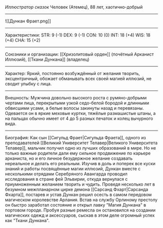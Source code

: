*Иллюстратор сказок*
Человек (Атемец), 88 лет, хаотично-добрый
__________
![[Дункан Фрает.png]]
___________
Характеристики: 
STR: 9 (-1) DEX: 9 (-1) CON: 10 (0) INT: 18 (+4) WIS: 18 (+4) CHA: 15 (+2)
_________
Союзники и организации: [[Хризолитовый орден]] (почётный Арканист Иллюзий), [[Ткани Дункана]] (владелец)
_________
Характер: Яркий, постоянно возбуждённый от желания творить, эксцентричный, обожает обманывать всех своей магией иллюзий, не сводит улыбку с лица.
_________
Внешность: Мужчина довольно высокого роста с румяно-добрыми чертами лица, перекрытыми узкой седо-белой бородой и длинными обвисшими усами, а белые волосы закинуты назад и перевязаны. Одевается он в яркие меховые куртки, тяжёлые размашистые штаны, а на пальцах обычно имеет от 4 до 5 разных печаток и колец вычурного вида.  
_________
Биография: Как сын [[Сигульд Фрает|Сигульда Фраета]], одного из преподавателей [[Великий Университет Телавер|Великого Университета Телавер]], мальчик получил одно из лучших образований в мире. Но не только важные родители дали ему сильное продвижение по карьере арканиста, но и его личное безудержное желание создавать нереальное и делать его реальным. Изучив в доль и поперек все куски знаний и работы посвящённые магии иллюзий, Дункан вместе с несколькими отрядами Серебряного Авангарда проводил исследования в стране фей Эльвирии, откуда вернулася с приумноженным желанием творить и чудить. Проведя несколько лет в безумном межпланарном цирке демона [[Сарсанд Фхарт|Сарсанда Фхарта]], постарев и устав Дункан решил осесть в самом передовом магическом королевстве Арлания. Встав на службу Орлиному престолу он быстро заработал состояние и открыл лавку "Магия Дункана" в портовом городе. Пробуя разные ремесла он остановился на создании магических одежд и аксессуаров, сыскав в этом деле огромный успех как "Ткани Дункана".
 
